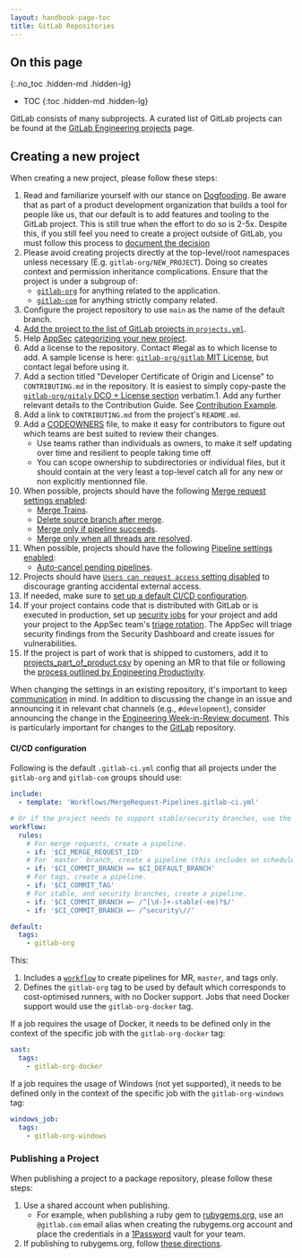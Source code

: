 ```yaml
---
layout: handbook-page-toc
title: GitLab Repositories
---
```


## On this page
{:.no_toc .hidden-md .hidden-lg}

- TOC
{:toc .hidden-md .hidden-lg}

GitLab consists of many subprojects. A curated list of GitLab projects can be found at the [GitLab Engineering projects](/handbook/engineering/projects/) page.

## Creating a new project

When creating a new project, please follow these steps:

1. Read and familiarize yourself with our stance on [Dogfooding](/handbook/engineering/principles/#dogfooding). Be aware that as part of a product development organization that builds a tool for people like us, that our default is to add features and tooling to the GitLab project. This is still true when the effort to do so is 2-5x. Despite this, if you still feel you need to create a project outside of GitLab, you must follow this process to [document the decision](/handbook/product/product-processes/#dogfooding-process)
1. Please avoid creating projects directly at the top-level/root namespaces unless necessary (E.g. `gitlab-org/NEW_PROJECT`). Doing so creates context and permission inheritance complications. Ensure that the project is under a subgroup of:
   * [`gitlab-org`](https://gitlab.com/gitlab-org) for anything related to the application.
   * [`gitlab-com`](https://gitlab.com/gitlab-com) for anything strictly company related.
1. Configure the project repository to use `main` as the name of the default branch.
1. [Add the project to the list of GitLab projects in `projects.yml`](https://gitlab.com/gitlab-com/www-gitlab-com/blob/master/doc/projects.md).
1. Help [AppSec](/handbook/engineering/security/security-engineering-and-research/application-security/) [categorizing your new project](/handbook/engineering/security/security-engineering-and-research/application-security/inventory.html#how-to-categorize-projects).
1. Add a license to the repository. Contact #legal as to which license to add. A sample license is here: [`gitlab-org/gitlab` MIT License](https://gitlab.com/gitlab-org/gitlab/blob/master/LICENSE), but contact legal before using it.
1. Add a section titled "Developer Certificate of Origin and License" to `CONTRIBUTING.md` in the repository. It is easiest to simply copy-paste the [`gitlab-org/gitaly` DCO + License section](https://gitlab.com/gitlab-org/gitaly/-/blob/master/CONTRIBUTING.md#developer-certificate-of-origin-license) verbatim.1. Add any further relevant details to the Contribution Guide. See [Contribution Example](https://gitlab.com/gitlab-org/gitlab/blob/master/CONTRIBUTING.md).
1. Add a link to `CONTRIBUTING.md` from the project's `README.md`.
1. Add a [CODEOWNERS](https://docs.gitlab.com/ee/user/project/code_owners.html) file, to make it easy for contributors to figure out which teams are best suited to review their changes.
    - Use teams rather than individuals as owners, to make it self updating over time and resilient to people taking time off
    - You can scope ownership to subdirectories or individual files, but it should contain at the very least a top-level catch all for any new or non explicitly mentionned file.
1. When possible, projects should have the following [Merge request settings enabled](https://docs.gitlab.com/ee/user/project/settings/#merge-request-settings):
    - [Merge Trains](https://docs.gitlab.com/ee/ci/pipelines/merge_trains.html).
    - [Delete source branch after merge](https://docs.gitlab.com/ee/user/project/merge_requests/getting_started.html#deleting-the-source-branch).
    - [Merge only if pipeline succeeds](https://docs.gitlab.com/ee/user/project/merge_requests/merge_when_pipeline_succeeds.html).
    - [Merge only when all threads are resolved](https://docs.gitlab.com/ee/user/discussions/index.html#only-allow-merge-requests-to-be-merged-if-all-threads-are-resolved).
1. When possible, projects should have the following [Pipeline settings enabled](https://docs.gitlab.com/ee/ci/pipelines/settings.html):
    - [Auto-cancel pending pipelines](https://docs.gitlab.com/ee/ci/pipelines/settings.html#auto-cancel-pending-pipelines).
1. Projects should have [`Users can request access` setting disabled](https://docs.gitlab.com/ee/user/project/members/index.html#prevent-users-from-requesting-access-to-a-project) to discourage granting accidental external access.
1. If needed, make sure to [set up a default CI/CD configuration](#cicd-configuration).
1. If your project contains code that is distributed with GitLab or is executed in production, set up [security jobs](https://gitlab.com/help/user/application_security/security_dashboard/index#gitlab-security-dashboard) for your project and add your project to the AppSec team's [triage rotation](/handbook/engineering/security/index.html#triage-rotation). The AppSec will triage security findings from the Security Dashboard and create issues for vulnerabilities.
1. If the project is part of work that is shipped to customers, add it to [projects_part_of_product.csv](https://gitlab.com/gitlab-data/analytics/blob/master/transform%2Fsnowflake-dbt%2Fdata%2Fprojects_part_of_product.csv) by opening an MR to that file or following the [process outlined by Engineering Productivity](https://about.gitlab.com/handbook/engineering/quality/engineering-productivity/#requesting-new-projects-to-be-included).

When changing the settings in an existing repository, it's important to keep [communication](/handbook/engineering/#communication) in mind. In addition to discussing the change in an issue and announcing it in relevant chat channels (e.g., `#development`), consider announcing the change in the [Engineering Week-in-Review document](handbook/engineering/#communication). This is particularly important for changes to the [GitLab](https://gitlab.com/gitlab-org/gitlab) repository.

#### CI/CD configuration

Following is the default `.gitlab-ci.yml` config that all projects under the `gitlab-org` and `gitlab-com` groups should use:

``` yaml
include:
  - template: 'Workflows/MergeRequest-Pipelines.gitlab-ci.yml'

# Or if the project needs to support stable/security branches, use the following instead
workflow:
  rules:
    # For merge requests, create a pipeline.
    - if: '$CI_MERGE_REQUEST_IID'
    # For `master` branch, create a pipeline (this includes on schedules, pushes, merges, etc.).
    - if: '$CI_COMMIT_BRANCH == $CI_DEFAULT_BRANCH'
    # For tags, create a pipeline.
    - if: '$CI_COMMIT_TAG'
    # For stable, and security branches, create a pipeline.
    - if: '$CI_COMMIT_BRANCH =~ /^[\d-]+-stable(-ee)?$/'
    - if: '$CI_COMMIT_BRANCH =~ /^security\//'

default:
  tags:
    - gitlab-org
```

This:

1. Includes a [`workflow`](https://docs.gitlab.com/ee/ci/yaml/#workflowrules-templates) to create pipelines for MR, `master`, and tags only.
1. Defines the `gitlab-org` tag to be used by default which corresponds to cost-optimised runners, with no Docker support. Jobs that need Docker support would use the `gitlab-org-docker` tag.

If a job requires the usage of Docker, it needs to be defined only in the context of the specific job with the `gitlab-org-docker` tag:

``` yaml
sast:
  tags:
    - gitlab-org-docker
```

If a job requires the usage of Windows (not yet supported), it needs to be defined only in the context of the specific
job with the `gitlab-org-windows` tag:

``` yaml
windows_job:
  tags:
    - gitlab-org-windows
```

### Publishing a Project

When publishing a project to a package repository, please follow these steps:

1. Use a shared account when publishing.
    - For example, when publishing a ruby gem to
    [rubygems.org](https://rubygems.org), use an `@gitlab.com` email
    alias when creating the rubygems.org account and place the credentials in a
    [1Password](/handbook/security/#1password-guide) vault for your team.
1. If publishing to rubygems.org, follow [these directions](/handbook/developer-onboarding/#ruby-gems).
